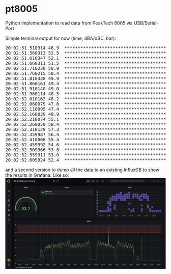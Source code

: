 # pt8005
Python implementation to read data from PeakTech 8005 via USB/Serial-Port

Simple terminal output for now (time, dBA/dBC, bar):

<pre>
20:02:51.510314 46.9  *********************************************
20:02:51.560313 52.5  ***************************************************
20:02:51.610347 52.1  ***************************************************
20:02:51.660311 51.5  **************************************************
20:02:51.710230 50.9  *************************************************
20:02:51.760215 50.4  *************************************************
20:02:51.810328 49.9  ************************************************
20:02:51.860161 49.4  ************************************************
20:02:51.910140 49.0  ************************************************
20:02:51.960114 48.5  ***********************************************
20:02:52.010162 48.2  ***********************************************
20:02:52.060079 47.8  **********************************************
20:02:52.110095 47.4  **********************************************
20:02:52.160039 48.9  ***********************************************
20:02:52.210074 55.1  ******************************************************
20:02:52.260050 58.4  *********************************************************
20:02:52.310129 57.3  ********************************************************
20:02:52.359987 56.4  *******************************************************
20:02:52.410008 55.4  ******************************************************
20:02:52.459992 54.6  *****************************************************
20:02:52.509966 53.8  ****************************************************
20:02:52.559911 53.0  ****************************************************
20:02:52.609924 52.4  ***************************************************
</pre>

and a second version to dump all the data to an existing InfluxDB to show the results in Grafana.
Like so:
![plot.png](https://github.com/void4main/pt8005/blob/master/pt8005-grafana-sample.png)
